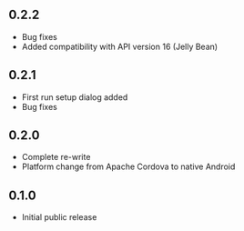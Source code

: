 ## 0.2.2 ##

* Bug fixes
* Added compatibility with API version 16 (Jelly Bean)

## 0.2.1 ##

* First run setup dialog added
* Bug fixes

## 0.2.0 ##

* Complete re-write
* Platform change from Apache Cordova to native Android

## 0.1.0 ##

* Initial public release